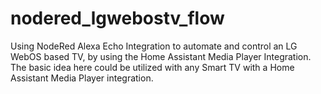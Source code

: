 # nodered_lgwebostv_flow
Using NodeRed Alexa Echo Integration to automate and control an LG WebOS based TV, by using the Home Assistant Media Player Integration. The basic idea here could be utilized with any Smart TV with a Home Assistant Media Player integration.
